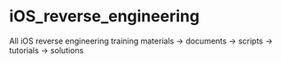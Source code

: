 # iOS_reverse_engineering
All iOS reverse engineering training materials
-> documents
-> scripts
-> tutorials
-> solutions
